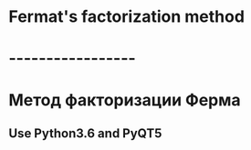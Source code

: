 # Fermat's factorization method
# -----------------
# Метод факторизации Ферма

## Use Python3.6 and PyQT5

